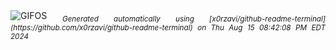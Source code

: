 <div align="justify">
<picture>
    <source media="(prefers-color-scheme: dark)" srcset="https://i.ibb.co/n05ZZ2Z/output-gif.gif">
    <source media="(prefers-color-scheme: light)" srcset="https://i.ibb.co/n05ZZ2Z/output-gif.gif">
    <img alt="GIFOS" src="https://i.ibb.co/n05ZZ2Z/output-gif.gif">
</picture>
<sub><i>Generated automatically using [x0rzavi/github-readme-terminal](https://github.com/x0rzavi/github-readme-terminal) on Thu Aug 15 08:42:08 PM EDT 2024</i></sub>
</div>

<!--  -->